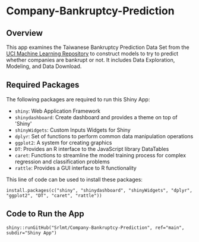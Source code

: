 # Company-Bankruptcy-Prediction

## Overview

This app examines the Taiwanese Bankruptcy Prediction Data Set from the [UCI Machine Learning Repository](https://archive.ics.uci.edu/ml/datasets/Taiwanese+Bankruptcy+Prediction#)  to construct models to try to predict whether companies are bankrupt or not. It includes Data Exploration, Modeling, and Data Download. 

## Required Packages

The following packages are required to run this Shiny App:

- `shiny`: Web Application Framework
- `shinydashboard`: Create dashboard and provides a theme on top of 'Shiny'
- `shinyWidgets`: Custom Inputs Widgets for Shiny
- `dplyr`: Set of functions to perform common data manipulation operations
- `ggplot2`: A system for creating graphics
- `DT`: Provides an R interface to the JavaScript library DataTables
- `caret`: Functions to streamline the model training process for complex regression and classification problems
- `rattle`: Provides a GUI interface to R functionality

This line of code can be used to install these packages:
```
install.packages(c("shiny", "shinydashboard", "shinyWidgets", "dplyr", "ggplot2", "DT", "caret", "rattle"))
```

## Code to Run the App
```
shiny::runGitHub("Srlmt/Company-Bankruptcy-Prediction", ref="main", subdir="Shiny App")
```
